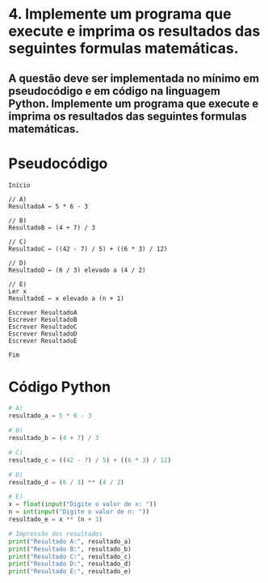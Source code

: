 # 4. Implemente um programa que execute e imprima os resultados das seguintes formulas matemáticas.
## A questão deve ser implementada no mínimo em pseudocódigo e em  código na linguagem Python. Implemente um programa que execute e imprima os resultados das seguintes formulas matemáticas.

# Pseudocódigo

```
Início

// A)
ResultadoA ← 5 * 6 - 3

// B)
ResultadoB ← (4 + 7) / 3

// C)
ResultadoC ← ((42 - 7) / 5) + ((6 * 3) / 12)

// D)
ResultadoD ← (6 / 3) elevado a (4 / 2)

// E)
Ler x
ResultadoE ← x elevado a (n + 1)

Escrever ResultadoA
Escrever ResultadoB
Escrever ResultadoC
Escrever ResultadoD
Escrever ResultadoE

Fim

```


# Código Python

```python  
# A)
resultado_a = 5 * 6 - 3

# B)
resultado_b = (4 + 7) / 3

# C)
resultado_c = ((42 - 7) / 5) + ((6 * 3) / 12)

# D)
resultado_d = (6 / 3) ** (4 / 2)

# E)
x = float(input("Digite o valor de x: "))
n = int(input("Digite o valor de n: "))
resultado_e = x ** (n + 1)

# Impressão dos resultados
print("Resultado A:", resultado_a)
print("Resultado B:", resultado_b)
print("Resultado C:", resultado_c)
print("Resultado D:", resultado_d)
print("Resultado E:", resultado_e)

```
